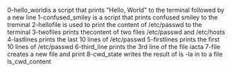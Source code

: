 0-hello_worldis a script that prints "Hello, World" to the terminal followed by a new line
1-confused_smiley is a script that prints confused smiley to the treminal
2-hellofile is used to print the content of /etc/passwd to the terminal
3-twofiles prints thecontent of two files /etc/passwd and /etc/hosts
4-lastlines prints the last 10 lines of /etc/passwd
5-firstlines prints the first 10 lines of /etc/passwd
6-third_line prints the 3rd line of the file iacta
7-file creates a new file and print
8-cwd_state writes the result of ls -la in to a file ls_cwd_content
